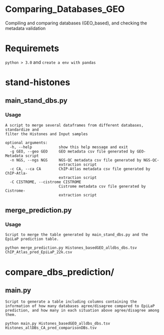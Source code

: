 # Comparing_Databases_GEO
Compiling and comparing databases (GEO_based), and checking the metadata validation


# Requiremets

```python > 3.0``` and ```create a env with pandas```

# stand-histones

## main_stand_dbs.py

### Usage
```
A script to merge several dataframes from different databases, standardize and
filter the Histones and Input samples

optional arguments:
  -h, --help            show this help message and exit
  -g GEO, --geo GEO     GEO metadata csv file generated by GEO-Metadata script
  -n NGS, --ngs NGS     NGS-QC metadata csv file generated by NGS-QC-
                        extraction script
  -c CA, --ca CA        ChIP-Atlas metadata csv file generated by ChIP-Atla-
                        extraction script
  -C CISTROME, --cistrome CISTROME
                        Cistrome metadata csv file generated by Cistrome-
                        extraction script
```

## merge_prediction.py

### Usage
```
Script to merge the table generated by main_stand_dbs.py and the EpiLaP prediction table.

python merge_prediction.py Histones_basedGEO_alldbs_dbs.tsv ChIP_Atlas_pred_EpiLaP_22k.csv
```


# compare_dbs_prediction/

## main.py

```
Script to generate a table including columns containing the information of how many databases agree/disagree compared to EpiLaP prediction, and how many in each situation above agree/disagree among them.  

python main.py Histones_basedGEO_alldbs_dbs.tsv Histones_allDBs_CA_pred_comparisonDBs.tsv
```
